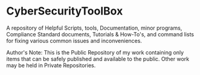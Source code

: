 # CyberSecurityToolBox
A repository of Helpful Scripts, tools, Documentation, minor programs, Compliance Standard documents, Tutorials & How-To's, and command lists for fixing various common issues and inconveniences.

Author's Note: This is the Public Repository of my work containing only items that can be safely published and available to the public. Other work may be held in Private Repositories. 
